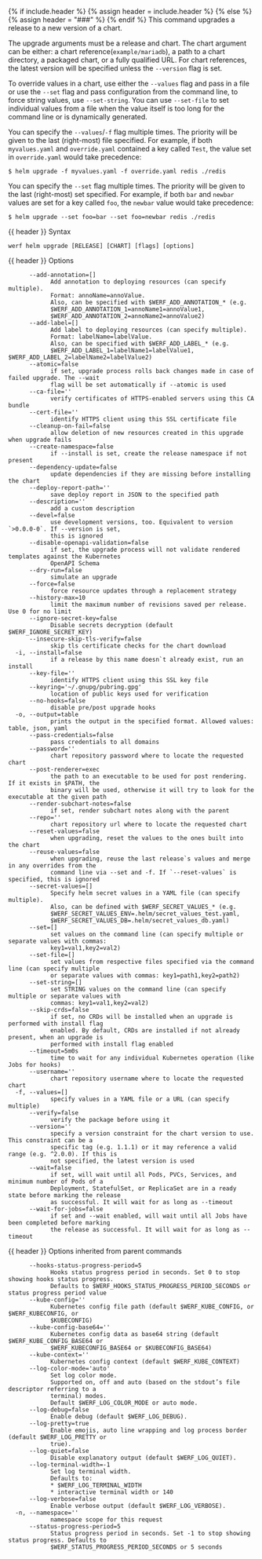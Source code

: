 {% if include.header %}
{% assign header = include.header %}
{% else %}
{% assign header = "###" %}
{% endif %}
This command upgrades a release to a new version of a chart.

The upgrade arguments must be a release and chart. The chart argument can be either: a chart reference(`example/mariadb`), a path to a chart directory, a packaged chart, or a fully qualified URL. For chart references, the latest version will be specified unless the `--version` flag is set.

To override values in a chart, use either the `--values` flag and pass in a file or use the `--set` flag and pass configuration from the command line, to force string values, use `--set-string`. You can use `--set-file` to set individual values from a file when the value itself is too long for the command line or is dynamically generated.

You can specify the `--values`/`-f` flag multiple times. The priority will be given to the last (right-most) file specified. For example, if both `myvalues.yaml` and `override.yaml` contained a key called `Test`, the value set in `override.yaml` would take precedence:
```
$ helm upgrade -f myvalues.yaml -f override.yaml redis ./redis
```
You can specify the `--set` flag multiple times. The priority will be given to the last (right-most) set specified. For example, if both `bar` and `newbar` values are set for a key called `foo`, the `newbar` value would take precedence:
```
$ helm upgrade --set foo=bar --set foo=newbar redis ./redis
```


{{ header }} Syntax

```shell
werf helm upgrade [RELEASE] [CHART] [flags] [options]
```

{{ header }} Options

```shell
      --add-annotation=[]
            Add annotation to deploying resources (can specify multiple).
            Format: annoName=annoValue.
            Also, can be specified with $WERF_ADD_ANNOTATION_* (e.g.                                
            $WERF_ADD_ANNOTATION_1=annoName1=annoValue1,                                            
            $WERF_ADD_ANNOTATION_2=annoName2=annoValue2)
      --add-label=[]
            Add label to deploying resources (can specify multiple).
            Format: labelName=labelValue.
            Also, can be specified with $WERF_ADD_LABEL_* (e.g.                                     
            $WERF_ADD_LABEL_1=labelName1=labelValue1, $WERF_ADD_LABEL_2=labelName2=labelValue2)
      --atomic=false
            if set, upgrade process rolls back changes made in case of failed upgrade. The --wait   
            flag will be set automatically if --atomic is used
      --ca-file=''
            verify certificates of HTTPS-enabled servers using this CA bundle
      --cert-file=''
            identify HTTPS client using this SSL certificate file
      --cleanup-on-fail=false
            allow deletion of new resources created in this upgrade when upgrade fails
      --create-namespace=false
            if --install is set, create the release namespace if not present
      --dependency-update=false
            update dependencies if they are missing before installing the chart
      --deploy-report-path=''
            save deploy report in JSON to the specified path
      --description=''
            add a custom description
      --devel=false
            use development versions, too. Equivalent to version `>0.0.0-0`. If --version is set,   
            this is ignored
      --disable-openapi-validation=false
            if set, the upgrade process will not validate rendered templates against the Kubernetes 
            OpenAPI Schema
      --dry-run=false
            simulate an upgrade
      --force=false
            force resource updates through a replacement strategy
      --history-max=10
            limit the maximum number of revisions saved per release. Use 0 for no limit
      --ignore-secret-key=false
            Disable secrets decryption (default $WERF_IGNORE_SECRET_KEY)
      --insecure-skip-tls-verify=false
            skip tls certificate checks for the chart download
  -i, --install=false
            if a release by this name doesn`t already exist, run an install
      --key-file=''
            identify HTTPS client using this SSL key file
      --keyring='~/.gnupg/pubring.gpg'
            location of public keys used for verification
      --no-hooks=false
            disable pre/post upgrade hooks
  -o, --output=table
            prints the output in the specified format. Allowed values: table, json, yaml
      --pass-credentials=false
            pass credentials to all domains
      --password=''
            chart repository password where to locate the requested chart
      --post-renderer=exec
            the path to an executable to be used for post rendering. If it exists in $PATH, the     
            binary will be used, otherwise it will try to look for the executable at the given path
      --render-subchart-notes=false
            if set, render subchart notes along with the parent
      --repo=''
            chart repository url where to locate the requested chart
      --reset-values=false
            when upgrading, reset the values to the ones built into the chart
      --reuse-values=false
            when upgrading, reuse the last release`s values and merge in any overrides from the     
            command line via --set and -f. If `--reset-values` is specified, this is ignored
      --secret-values=[]
            Specify helm secret values in a YAML file (can specify multiple).
            Also, can be defined with $WERF_SECRET_VALUES_* (e.g.                                   
            $WERF_SECRET_VALUES_ENV=.helm/secret_values_test.yaml,                                  
            $WERF_SECRET_VALUES_DB=.helm/secret_values_db.yaml)
      --set=[]
            set values on the command line (can specify multiple or separate values with commas:    
            key1=val1,key2=val2)
      --set-file=[]
            set values from respective files specified via the command line (can specify multiple   
            or separate values with commas: key1=path1,key2=path2)
      --set-string=[]
            set STRING values on the command line (can specify multiple or separate values with     
            commas: key1=val1,key2=val2)
      --skip-crds=false
            if set, no CRDs will be installed when an upgrade is performed with install flag        
            enabled. By default, CRDs are installed if not already present, when an upgrade is      
            performed with install flag enabled
      --timeout=5m0s
            time to wait for any individual Kubernetes operation (like Jobs for hooks)
      --username=''
            chart repository username where to locate the requested chart
  -f, --values=[]
            specify values in a YAML file or a URL (can specify multiple)
      --verify=false
            verify the package before using it
      --version=''
            specify a version constraint for the chart version to use. This constraint can be a     
            specific tag (e.g. 1.1.1) or it may reference a valid range (e.g. ^2.0.0). If this is   
            not specified, the latest version is used
      --wait=false
            if set, will wait until all Pods, PVCs, Services, and minimum number of Pods of a       
            Deployment, StatefulSet, or ReplicaSet are in a ready state before marking the release  
            as successful. It will wait for as long as --timeout
      --wait-for-jobs=false
            if set and --wait enabled, will wait until all Jobs have been completed before marking  
            the release as successful. It will wait for as long as --timeout
```

{{ header }} Options inherited from parent commands

```shell
      --hooks-status-progress-period=5
            Hooks status progress period in seconds. Set 0 to stop showing hooks status progress.   
            Defaults to $WERF_HOOKS_STATUS_PROGRESS_PERIOD_SECONDS or status progress period value
      --kube-config=''
            Kubernetes config file path (default $WERF_KUBE_CONFIG, or $WERF_KUBECONFIG, or         
            $KUBECONFIG)
      --kube-config-base64=''
            Kubernetes config data as base64 string (default $WERF_KUBE_CONFIG_BASE64 or            
            $WERF_KUBECONFIG_BASE64 or $KUBECONFIG_BASE64)
      --kube-context=''
            Kubernetes config context (default $WERF_KUBE_CONTEXT)
      --log-color-mode='auto'
            Set log color mode.
            Supported on, off and auto (based on the stdout’s file descriptor referring to a        
            terminal) modes.
            Default $WERF_LOG_COLOR_MODE or auto mode.
      --log-debug=false
            Enable debug (default $WERF_LOG_DEBUG).
      --log-pretty=true
            Enable emojis, auto line wrapping and log process border (default $WERF_LOG_PRETTY or   
            true).
      --log-quiet=false
            Disable explanatory output (default $WERF_LOG_QUIET).
      --log-terminal-width=-1
            Set log terminal width.
            Defaults to:
            * $WERF_LOG_TERMINAL_WIDTH
            * interactive terminal width or 140
      --log-verbose=false
            Enable verbose output (default $WERF_LOG_VERBOSE).
  -n, --namespace=''
            namespace scope for this request
      --status-progress-period=5
            Status progress period in seconds. Set -1 to stop showing status progress. Defaults to  
            $WERF_STATUS_PROGRESS_PERIOD_SECONDS or 5 seconds
```

